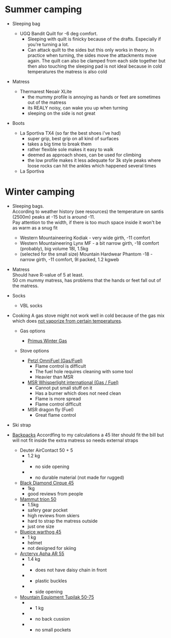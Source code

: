 # Summer camping
  
  - Sleeping bag
    * UGQ Bandit Quilt for -6 deg comfort.
      * Sleeping with quilt is finicky because of the drafts. Especially if you're turning a lot.
      * Can attack quilt to the sides but this only works in theory. In practice when turning, the sides move the attackments move again. The quilt can also be clamped from each side together but then also touching the sleeping pad is not ideal because in cold temperatures the matress is also cold
  
  - Matress
    * Thermarest Neoair XLite
      * the mummy profile is annoying as hands or feet are sometimes out of the matress
      * its REALY noisy, can wake you up when turning
      * sleeping on the side is not great
  
  - Boots
    * La Sportiva TX4 (so far the best shoes i've had)
      * super grip, best grip on all kind of surfaces
      * takes a big time to break them
      * rather flexible sole makes it easy to walk
      * deemed as approach shoes, can be used for climbing
      * the low profile makes it less adequate for 3k style peaks where loose rocks can hit the ankles which happened several times
    * La Sportiva 

# Winter camping


  - Sleeping bags.  
    According to weather history (see resources) the temperature on santis (2500m) peaks at -15 but is around -11.  
    Pay attention to the width, if there is too much space inside it won't be as warm as a snug fit
    * Western Mountaineering Kodiak - very wide girth, -11 comfort
    * Western Mountaineering Lynx MF - a bit narrow girth, -18 comfort (probably), big volume 18l, 1.5kg
    * (selected for the small size)  Mountain Hardwear Phantom -18 - narrow girth, -11 comfort, 9l packed, 1.2 kgweb

  - Matress  
    Should have R-value of 5 at least.   
    50 cm mummy matress, has problems that the hands or feet fall out of the matress.  

  - Socks
    * VBL socks


  - Cooking
    A gas stove might not work well in cold because of the gas mix which does [not vaporize from certain temperatures](https://www.outdoors.org/resources/amc-outdoors/gear/why-do-canister-stoves-fail-in-cold/).   
    
    - Gas options
      * [Primus Winter Gas](https://www.primusequipment.com/eu/en-gb/service-center/user-guides/gas-guide)
   
    - Stove options
      * [Petzl OmniFuel (Gas/Fuel)](https://www.youtube.com/watch?v=8wYzC6A8auM)
        * Flame control is difficult
        * The fuel hole requires cleaning with some tool
        * Heavier than MSR
      * [MSR Whisperlight international (Gas / Fuel)](https://www.youtube.com/watch?v=8wYzC6A8auM)
        * Cannot put small stuff on it 
        * Has a burner which does not need clean
        * Flame is more spread
        * Flame control difficult
      * MSR dragon fly (Fuel)
        * Great flame control
  - Ski strap
  - [Backpacks](https://www.berg-freunde.ch/tourenrucksaecke/volumen--45-59/fuer--unisex/?bfc-fuer[]=maenner)
    Accordfing to my calculations a 45 liter should fit the bill but will not fit inside the extra matress so needs external straps
    * Deuter AirContact 50 + 5
      * 1.2 kg
      *  - no side opening
      *  - no durable material (not made for rugged)
    * [Black Diamond Cirque 45](https://www.blackdiamondequipment.com/en_US/product/cirque-45-pack/)
      * 1kg
      * good reviews from people 
    * [Mammut trion 50](https://www.mammut.com/ch/de/products/2520-00850/trion-50) 
      * 1.5kg
      * safery gear pocket 
      * high reviews from skiers
      * hard to strap the matress outside
      * just one size
    * [Blueice warthog 45](https://ch.blueice.com/products/warthog-45l-pack)
      * 1 kg
      * helmet
      * not designed for skiing
    * [Arcteryx Apha AR 55](https://www.bergzeit.ch/p/arcteryx-apha-ar-55-rucksack/5048248/#itemId=5048248-001)
      * 1.4 kg
      *  - does not have daisy chain in front
      *  - plastic buckles
      *  + side opening
    * [Mountain Equipment Tupilak 50-75](https://www.bergzeit.ch/p/mountain-equipment-tupilak-50-75-rucksack/5046575/#itemId=5046575-001)
      * + 1 kg
      * - no back cussion
      * - no small pockets
